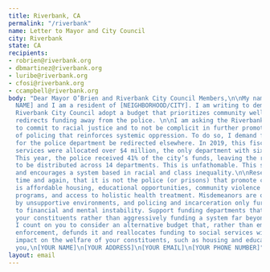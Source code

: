 ```yaml
---
title: Riverbank, CA
permalink: "/riverbank"
name: Letter to Mayor and City Council
city: Riverbank
state: CA
recipients:
- robrien@riverbank.org
- dbmartinez@riverbank.org
- luribe@riverbank.org
- cfosi@riverbank.org
- ccampbell@riverbank.org
body: "Dear Mayor O’Brien and Riverbank City Council Members,\n\nMy name is [YOUR
  NAME] and I am a resident of [NEIGHBORHOOD/CITY]. I am writing to demand that the
  Riverbank City Council adopt a budget that prioritizes community wellbeing, and
  redirects funding away from the police. \n\nI am asking the Riverbank City Council
  to commit to racial justice and to not be complicit in further promoting a system
  of policing that reinforces systemic oppression. To do so, I demand future funding
  for the police department be redirected elsewhere. In 2019, this fiscal year, police
  services were allocated over $4 million, the only department with six-digit funding.
  This year, the police received 41% of the city’s funds, leaving the remaining 59%
  to be distributed across 14 departments. This is unfathomable. This subsidy promotes
  and encourages a system based in racial and class inequality.\n\nResearch has shown,
  time and again, that it is not the police (or prisons) that promote community safety—it
  is affordable housing, educational opportunities, community violence intervention
  programs, and access to holistic health treatment. Misdemeanors are often caused
  by unsupportive environments, and policing and incarceration only further contribute
  to financial and mental instability. Support funding departments that prioritize
  your constituents rather than aggressively funding a system far beyond repair.\n\nCan
  I count on you to consider an alternative budget that, rather than emphasizing law
  enforcement, defunds it and reallocates funding to social services with a proven
  impact on the welfare of your constituents, such as housing and education?\n\nThank
  you,\n[YOUR NAME]\n[YOUR ADDRESS]\n[YOUR EMAIL]\n[YOUR PHONE NUMBER]"
layout: email
---
```


